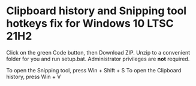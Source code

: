 # Clipboard history and Snipping tool hotkeys fix for Windows 10 LTSC 21H2

Click on the green Code button, then Download ZIP.
Unzip to a convenient folder for you and run setup.bat. Administrator privileges are <b>not</b> required.

To open the Snipping tool, press Win + Shift + S
To open the Clipboard history, press Win + V
